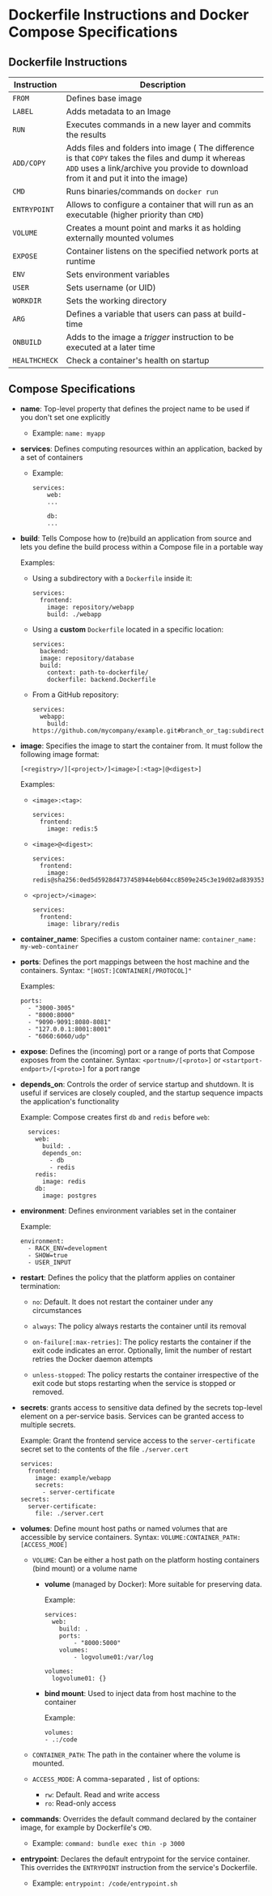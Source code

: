 # Dockerfile Instructions and Docker Compose Specifications

## Dockerfile Instructions

| Instruction  | Description                                            |
|--------------|--------------------------------------------------------|
| `FROM`       | Defines base image                                     |
| `LABEL`     | Adds metadata to an Image                              |
| `RUN`        | Executes commands in a new layer and commits the results|
| `ADD/COPY`   | Adds files and folders into image ( The difference is that `COPY` takes the files and dump it whereas `ADD` uses a link/archive you provide to download from it and put it into the image)|
| `CMD`        | Runs binaries/commands on `docker run`                 |
| `ENTRYPOINT` | Allows to configure a container that will run as an executable (higher priority than `CMD`)|
| `VOLUME`     | Creates a mount point and marks it as holding externally mounted volumes|
| `EXPOSE`     | Container listens on the specified network ports at runtime|
| `ENV`        | Sets environment variables                             |
| `USER`       | Sets username (or UID)                                 |
| `WORKDIR`    | Sets the working directory                             |
| `ARG`        | Defines a variable that users can pass at build-time   |
| `ONBUILD`    | Adds to the image a *trigger* instruction to be executed at a later time|
| `HEALTHCHECK`| Check a container's health on startup                  |

## Compose Specifications

* **name**: Top-level property that defines the project name to be used 
if you don't set one explicitly

  - Example: `name: myapp`

* **services**: Defines computing resources within an application, backed 
by a set of containers

  - Example: 
    ```
    services:
        web:
        ...
        
        db:
        ...
    ```
* **build**: Tells Compose how to (re)build an application from source 
and lets you define the build process within a Compose file in a portable 
way

  Examples:

  - Using a subdirectory with a `Dockerfile` inside it:
    ```
    services:
      frontend:
        image: repository/webapp
        build: ./webapp
    ```

  - Using a **custom** `Dockerfile` located in a specific location:
    ```
    services:
      backend:
      image: repository/database
      build:
        context: path-to-dockerfile/
        dockerfile: backend.Dockerfile
    ```

  - From a GitHub repository:
    ```
    services:
      webapp:
        build: https://github.com/mycompany/example.git#branch_or_tag:subdirectory
    ```

* **image**: Specifies the image to start the container from. It must follow the
following image format:

    `[<registry>/][<project>/]<image>[:<tag>|@<digest>]`
  
  Examples:

  - `<image>:<tag>`:
    ```
    services:
      frontend:
        image: redis:5
    ```
  
  - `<image>@<digest>`:
    ```
    services:
      frontend:
        image: redis@sha256:0ed5d5928d4737458944eb604cc8509e245c3e19d02ad83935398bc4b991aac7
    ```

  - `<project>/<image>`:
    ```
    services:
      frontend:
        image: library/redis
    ```

* **container_name**: Specifies a custom container name: 
`container_name: my-web-container`

* **ports**: Defines the port mappings between the host machine and the 
containers. Syntax: `"[HOST:]CONTAINER[/PROTOCOL]"`

  Examples:
    ```
    ports:
      - "3000-3005"
      - "8000:8000"
      - "9090-9091:8080-8081"
      - "127.0.0.1:8001:8001"
      - "6060:6060/udp"
    ```

* **expose**: Defines the (incoming) port or a range of ports that Compose 
exposes from the container. Syntax: `<portnum>/[<proto>]` or 
`<startport-endport>/[<proto>]` for a port range

* **depends_on**: Controls the order of service startup and shutdown. It is 
useful if services are closely coupled, and the startup sequence impacts 
the application's functionality

  Example: Compose creates first `db` and `redis` before `web`:
  ```
    services:
      web:
        build: .
        depends_on:
          - db
          - redis
      redis:
        image: redis
      db:
        image: postgres
  ```

* **environment**: Defines environment variables set in the container

  Example:
  ```
  environment:
    - RACK_ENV=development
    - SHOW=true
    - USER_INPUT
  ```

* **restart**: Defines the policy that the platform applies on container 
termination:

  - `no`: Default. It does not restart the container under any 
  circumstances

  - `always`: The policy always restarts the container until its removal
  
  - `on-failure[:max-retries]`: The policy restarts the container if the 
  exit code indicates an error. Optionally, limit the number of restart 
  retries the Docker daemon attempts

  - `unless-stopped`: The policy restarts the container irrespective of 
  the exit code but stops restarting when the service is stopped or removed.

* **secrets**: grants access to sensitive data defined by the secrets 
top-level element on a per-service basis. Services can be granted access 
to multiple secrets.

  Example: Grant the frontend service access to the `server-certificate`
  secret set to the contents of the file `./server.cert`
    ```
    services:
      frontend:
        image: example/webapp
        secrets:
          - server-certificate
    secrets:
      server-certificate:
        file: ./server.cert
    ```

* **volumes**: Define mount host paths or named volumes that are 
accessible by service containers. Syntax: 
`VOLUME:CONTAINER_PATH:[ACCESS_MODE]`

  - `VOLUME`: Can be either a host path on the platform hosting 
  containers (bind mount) or a volume name
    
    * **volume** (managed by Docker): More suitable for preserving 
    data. 
    
      Example:
        ```
        services:
          web:
            build: .
            ports:
                - "8000:5000"
            volumes:
                - logvolume01:/var/log
            
        volumes:
          logvolume01: {}
        ```

    * **bind mount**: Used to inject data from host machine to the 
    container

      Example:
        ```
        volumes:
        - .:/code
        ```

  - `CONTAINER_PATH`: The path in the container where the volume 
  is mounted.

  - `ACCESS_MODE`: A comma-separated `,` list of options: 
  
    * `rw`: Default. Read and write access
    * `ro`: Read-only access

* **commands**: Overrides the default command declared by the 
container image, for example by Dockerfile's `CMD`.

  - Example: `command: bundle exec thin -p 3000`

* **entrypoint**: Declares the default entrypoint for the service 
container. This overrides the `ENTRYPOINT` instruction from the 
service's Dockerfile.

  - Example: `entrypoint: /code/entrypoint.sh`